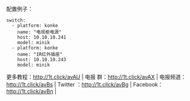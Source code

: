 配置例子：

```
switch:
  - platform: konke
    name: "电视柜电源"
    host: 10.10.10.241
    model: minik
  - platform: konke      
    name: "IR红外插座"
    host: 10.10.10.243
    model: minik
```

更多教程：http://1t.click/avAU | 电报  群：http://1t.click/avAX |
电报频道：http://1t.click/avBs | Twitter ：http://1t.click/avBg |
Facebook：http://1t.click/avBn |
